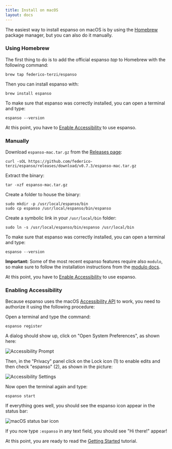 ```yaml
---
title: Install on macOS
layout: docs
---
```

The easiest way to install espanso on macOS is by using the [Homebrew](https://brew.sh/)
package manager, but you can also do it manually.

### Using Homebrew

The first thing to do is to add the official espanso *tap* to Homebrew with
the following command:

```
brew tap federico-terzi/espanso
```

Then you can install espanso with:

```
brew install espanso
```

To make sure that espanso was correctly installed, you can open a terminal and type:

```
espanso --version
```

At this point, you have to [Enable Accessibility](#enabling-accessibility) to use espanso.

### Manually

Download `espanso-mac.tar.gz` from the [Releases page](https://github.com/federico-terzi/espanso/releases):

```
curl -sOL https://github.com/federico-terzi/espanso/releases/download/v0.7.3/espanso-mac.tar.gz
```

Extract the binary:

```
tar -xzf espanso-mac.tar.gz
```

Create a folder to house the binary:

```
sudo mkdir -p /usr/local/espanso/bin
sudo cp espanso /usr/local/espanso/bin/espanso
```

Create a symbolic link in your `/usr/local/bin` folder:

```
sudo ln -s /usr/local/espanso/bin/espanso /usr/local/bin
```

To make sure that espanso was correctly installed, you can open a terminal and type:

```
espanso --version
```

**Important:** Some of the most recent espanso features require also `modulo`, so make sure to follow the installation instructions from the [modulo docs](https://github.com/federico-terzi/modulo#macos).

At this point, you have to [Enable Accessibility](#enabling-accessibility) to use espanso.

### Enabling Accessibility

Because espanso uses the macOS [Accessibility API](https://developer.apple.com/library/archive/documentation/Accessibility/Conceptual/AccessibilityMacOSX/)
to work, you need to authorize it using the following procedure:

Open a terminal and type the command:

```
espanso register
```

A dialog should show up, click on "Open System Preferences", as shown here:

![Accessibility Prompt](/img/docs/accessibility-prompt.png)

Then, in the "Privacy" panel click on the Lock icon (1) to enable edits and 
then check "espanso" (2), as shown in the picture:

![Accessibility Settings](/img/docs/accessibility-macos-enable.png)

Now open the terminal again and type:

```
espanso start
```

If everything goes well, you should see the espanso icon appear in the status bar:

![macOS status bar icon](/img/docs/espanso-icon-macos-statusbar.png)

If you now type `:espanso` in any text field, you should see "Hi there!" appear! 

At this point, you are ready to read the [Getting Started](../../get-started/) tutorial.
